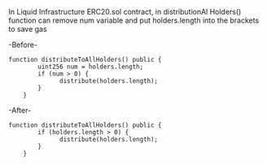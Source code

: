 In Liquid Infrastructure ERC20.sol contract, in distributionAl Holders() function can remove num variable and put holders.length into the brackets to save gas

-Before-
```
function distributeToAllHolders() public {
        uint256 num = holders.length;
        if (num > 0) {
              distribute(holders.length);
        }
    }
```

-After-
```
function distributeToAllHolders() public {
        if (holders.length > 0) {
              distribute(holders.length);
        }
    }
```


